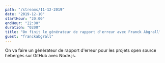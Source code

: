 ```yaml
---
path: "/streams/11-12-2019"
date: "2019-12-10"
startHour: "20:00"
endHour: "22:00"
duration: "0200"
title: "On finit le générateur de rapport d'erreur avec Franck Abgrall"
guest: "franckabgrall"
---
```


On va faire un générateur de rapport d'erreur pour les projets open source hébergés sur GitHub avec Node.js.


